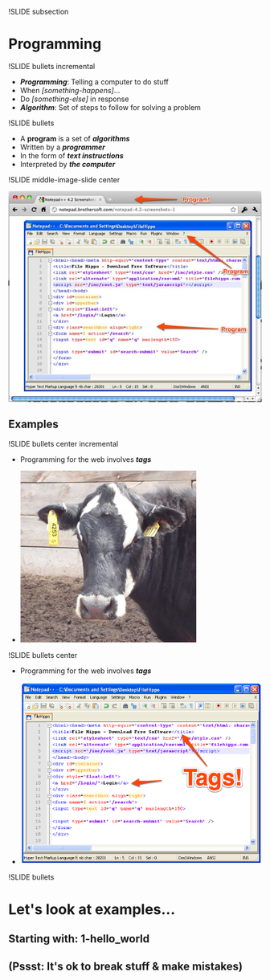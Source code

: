 !SLIDE subsection

# Programming #

!SLIDE bullets incremental

* <b><em>Programming</em></b>: Telling a computer to do stuff
* When <em>[something-happens]</em>... 
* Do <em>[something-else]</em> in response
* <b><em>Algorithm</em></b>: Set of steps to follow for solving a problem

!SLIDE bullets

* A <b>program</b> is a set of <b><em>algorithms</em></b> 
* Written by a <b><em>programmer</em></b>
* In the form of <b><em>text instructions</em></b>
* Interpreted by <b><em>the computer</em></b>

!SLIDE middle-image-slide center

![Programs](programs.jpeg)

## Examples ##

!SLIDE bullets center incremental

* Programming for the web involves <b><em>tags</em></b>

* ![Cow Tags](rfid-ear-tag.jpg)

!SLIDE bullets center

* Programming for the web involves <b><em>tags</em></b>

* ![Tags](tags.png)

!SLIDE bullets

# Let's look at examples... #

## Starting with: 1-hello_world ##

## (Pssst: It's ok to break stuff & make mistakes) ##
